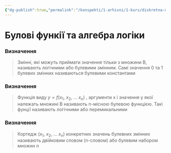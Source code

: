 ```yaml
---
{"dg-publish":true,"permalink":"/konspekti/1-arhivni/1-kurs/diskretna-matematika/bulovi-funkiyi-ta-algebra-logiki/"}
---
```


# Булові функії та алгебра логіки
### Визначення

> Змінні, які можуть приймати значення тільки з множини B, називають логічними або булевими змінним. Самі значення 0 та 1 булевих змінних називаються булевими константами
> 

### Визначення

> Функція виду $y = f( x_1, \ x_2, \ ... \ x_n )$ , аргументи x і значення у якої належать множині B називають n-місною булевою функцією. Такі фунції називають логічними або перемикальними
> 

### Визначення

> Кортедж $(x_1, \ x_2, \ ... \ x_n)$ конкретних значень булевних змінних називають двійковим словом (n-словом) або булевим набором множин n
>